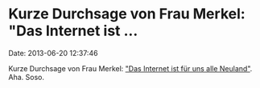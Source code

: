 Kurze Durchsage von Frau Merkel: \"Das Internet ist \...
========================================================

Date: 2013-06-20 12:37:46

Kurze Durchsage von Frau Merkel: [\"Das Internet ist für uns alle
Neuland\"](https://www.youtube.com/watch?v=DWqXsXR8h4E). Aha. Soso.
